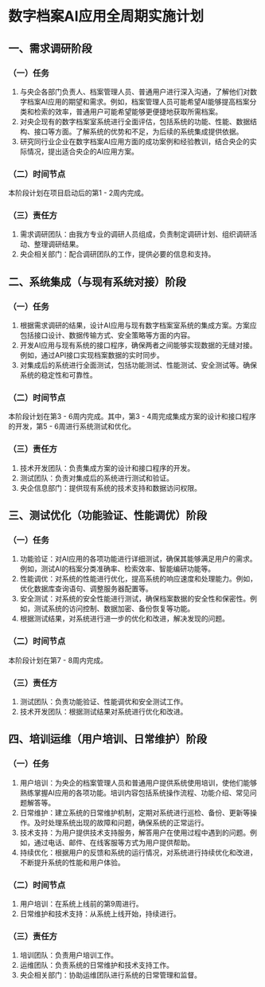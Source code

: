 # 数字档案AI应用全周期实施计划

## 一、需求调研阶段
### （一）任务
1. 与央企各部门负责人、档案管理人员、普通用户进行深入沟通，了解他们对数字档案AI应用的期望和需求。例如，档案管理人员可能希望AI能够提高档案分类和检索的效率，普通用户可能希望能够更便捷地获取所需档案。
2. 对央企现有的数字档案室系统进行全面评估，包括系统的功能、性能、数据结构、接口等方面。了解系统的优势和不足，为后续的系统集成提供依据。
3. 研究同行业企业在数字档案AI应用方面的成功案例和经验教训，结合央企的实际情况，提出适合央企的AI应用方案。

### （二）时间节点
本阶段计划在项目启动后的第1 - 2周内完成。

### （三）责任方
1. 需求调研团队：由我方专业的调研人员组成，负责制定调研计划、组织调研活动、整理调研结果。
2. 央企相关部门：配合调研团队的工作，提供必要的信息和支持。

## 二、系统集成（与现有系统对接）阶段
### （一）任务
1. 根据需求调研的结果，设计AI应用与现有数字档案室系统的集成方案。方案应包括接口设计、数据传输方式、安全策略等方面的内容。
2. 开发AI应用与现有系统的接口程序，确保两者之间能够实现数据的无缝对接。例如，通过API接口实现档案数据的实时同步。
3. 对集成后的系统进行全面测试，包括功能测试、性能测试、安全测试等。确保系统的稳定性和可靠性。

### （二）时间节点
本阶段计划在第3 - 6周内完成。其中，第3 - 4周完成集成方案的设计和接口程序的开发，第5 - 6周进行系统测试和优化。

### （三）责任方
1. 技术开发团队：负责集成方案的设计和接口程序的开发。
2. 测试团队：负责对集成后的系统进行测试和验证。
3. 央企信息部门：提供现有系统的技术支持和数据访问权限。

## 三、测试优化（功能验证、性能调优）阶段
### （一）任务
1. 功能验证：对AI应用的各项功能进行详细测试，确保其能够满足用户的需求。例如，测试AI的档案分类准确率、检索效率、智能编研功能等。
2. 性能调优：对系统的性能进行优化，提高系统的响应速度和处理能力。例如，优化数据库查询语句、调整服务器配置等。
3. 安全测试：对系统的安全性能进行测试，确保档案数据的安全性和保密性。例如，测试系统的访问控制、数据加密、备份恢复等功能。
4. 根据测试结果，对系统进行进一步的优化和改进，解决发现的问题。

### （二）时间节点
本阶段计划在第7 - 8周内完成。

### （三）责任方
1. 测试团队：负责功能验证、性能调优和安全测试工作。
2. 技术开发团队：根据测试结果对系统进行优化和改进。

## 四、培训运维（用户培训、日常维护）阶段
### （一）任务
1. 用户培训：为央企的档案管理人员和普通用户提供系统使用培训，使他们能够熟练掌握AI应用的各项功能。培训内容包括系统操作流程、功能介绍、常见问题解答等。
2. 日常维护：建立系统的日常维护机制，定期对系统进行巡检、备份、更新等操作。及时处理系统出现的故障和问题，确保系统的正常运行。
3. 技术支持：为用户提供技术支持服务，解答用户在使用过程中遇到的问题。例如，通过电话、邮件、在线客服等方式为用户提供帮助。
4. 持续优化：根据用户的反馈和系统的运行情况，对系统进行持续优化和改进，不断提升系统的性能和用户体验。

### （二）时间节点
1. 用户培训：在系统上线前的第9周进行。
2. 日常维护和技术支持：从系统上线开始，持续进行。

### （三）责任方
1. 培训团队：负责用户培训工作。
2. 运维团队：负责系统的日常维护和技术支持工作。
2. 央企相关部门：协助运维团队进行系统的日常管理和监督。
